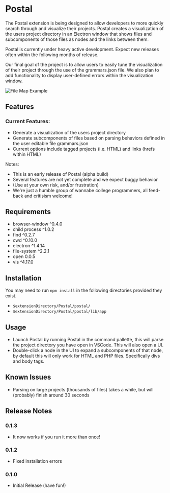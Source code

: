 # Postal

The Postal extension is being designed to allow developers to more quickly search through and visualize their projects. 
Postal creates a visualization of the users project directory in an Electron window that shows files and subcomponents of those files as nodes and the links between them.

Postal is currently under heavy active development.
Expect new releases often within the following months of release.

Our final goal of the project is to allow users to easily tune the visualization of their project through the use of the grammars.json file.
We also plan to add functionality to display user-defined errors within the visualization window.

![File Map Example](/images/postalLogo.png "File Map Example")

## Features

### Current Features:
* Generate a visualization of the users project directory
* Generate subcomponents of files based on parsing behaviors defined in the user editable file grammars.json
* Current options include tagged projects (i.e. HTML) and links (hrefs within HTML)

Notes: 
* This is an early release of Postal (alpha build)
* Several features are not yet complete and we expect buggy behavior 
* (Use at your own risk, and/or frustration)
* We're just a humble group of wannabe college programmers, all feed-back and critisism welcome!

## Requirements

* browser-window    ^0.4.0 
* child process     ^1.0.2
* find              ^0.2.7 
* cwd               ^0.10.0
* electron          ^1.4.14
* file-system       ^2.2.1
* open              0.0.5
* vis               ^4.17.0

## Installation
You may need to run `npm install` in the following directories provided they exist. 
* `$extensionDirectory/Postal/postal/`
* `$extensionDirectory/Postal/postal/lib/app`

## Usage
* Launch Postal by running Postal in the command pallette, this will parse the project directory you have open in VSCode. This will also open a UI.
* Double-click a node in the UI to expand a subcomponents of that node, by default this will only work for HTML and PHP files. Specifically divs and body tags.

## Known Issues

* Parsing on large projects (thousands of files) takes a while, but will (probably) finish around 30 seconds

## Release Notes

### 0.1.3
* It now works if you run it more than once!

### 0.1.2
* Fixed installation errors

### 0.1.0
* Initial Release (have fun!)
